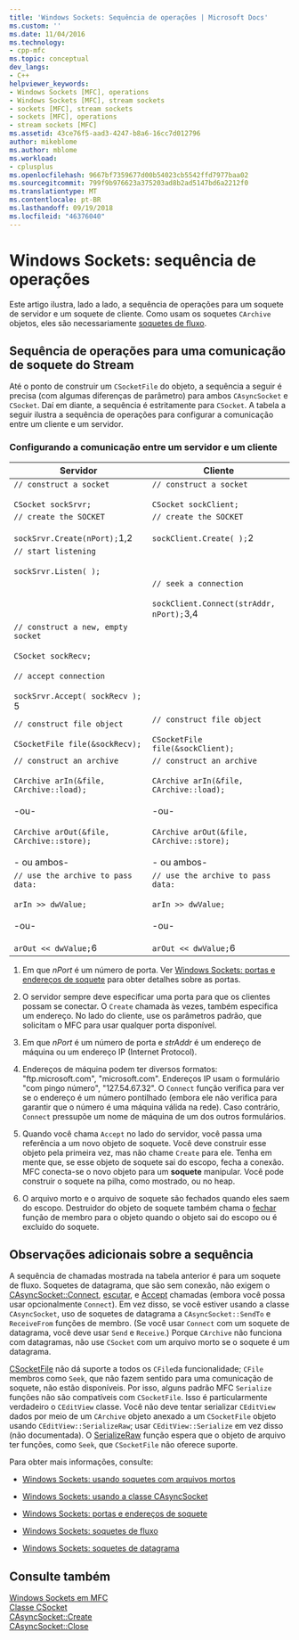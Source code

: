 ```yaml
---
title: 'Windows Sockets: Sequência de operações | Microsoft Docs'
ms.custom: ''
ms.date: 11/04/2016
ms.technology:
- cpp-mfc
ms.topic: conceptual
dev_langs:
- C++
helpviewer_keywords:
- Windows Sockets [MFC], operations
- Windows Sockets [MFC], stream sockets
- sockets [MFC], stream sockets
- sockets [MFC], operations
- stream sockets [MFC]
ms.assetid: 43ce76f5-aad3-4247-b8a6-16cc7d012796
author: mikeblome
ms.author: mblome
ms.workload:
- cplusplus
ms.openlocfilehash: 9667bf7359677d00b54023cb5542ffd7977baa02
ms.sourcegitcommit: 799f9b976623a375203ad8b2ad5147bd6a2212f0
ms.translationtype: MT
ms.contentlocale: pt-BR
ms.lasthandoff: 09/19/2018
ms.locfileid: "46376040"
---
```

# <a name="windows-sockets-sequence-of-operations"></a>Windows Sockets: sequência de operações

Este artigo ilustra, lado a lado, a sequência de operações para um soquete de servidor e um soquete de cliente. Como usam os soquetes `CArchive` objetos, eles são necessariamente [soquetes de fluxo](../mfc/windows-sockets-stream-sockets.md).

## <a name="sequence-of-operations-for-a-stream-socket-communication"></a>Sequência de operações para uma comunicação de soquete do Stream

Até o ponto de construir um `CSocketFile` do objeto, a sequência a seguir é precisa (com algumas diferenças de parâmetro) para ambos `CAsyncSocket` e `CSocket`. Daí em diante, a sequência é estritamente para `CSocket`. A tabela a seguir ilustra a sequência de operações para configurar a comunicação entre um cliente e um servidor.

### <a name="setting-up-communication-between-a-server-and-a-client"></a>Configurando a comunicação entre um servidor e um cliente

|Servidor|Cliente|
|------------|------------|
|`// construct a socket`<br /><br /> `CSocket sockSrvr;`|`// construct a socket`<br /><br /> `CSocket sockClient;`|
|`// create the SOCKET`<br /><br /> `sockSrvr.Create(nPort);`1,2|`// create the SOCKET`<br /><br /> `sockClient.Create( );`2|
|`// start listening`<br /><br /> `sockSrvr.Listen( );`||
||`// seek a connection`<br /><br /> `sockClient.Connect(strAddr, nPort);`3,4|
|`// construct a new, empty socket`<br /><br /> `CSocket sockRecv;`<br /><br /> `// accept connection`<br /><br /> `sockSrvr.Accept( sockRecv );` 5||
|`// construct file object`<br /><br /> `CSocketFile file(&sockRecv);`|`// construct file object`<br /><br /> `CSocketFile file(&sockClient);`|
|`// construct an archive`<br /><br /> `CArchive arIn(&file, CArchive::load);`<br /><br /> -ou-<br /><br /> `CArchive arOut(&file, CArchive::store);`<br /><br /> - ou ambos-|`// construct an archive`<br /><br /> `CArchive arIn(&file, CArchive::load);`<br /><br /> -ou-<br /><br /> `CArchive arOut(&file, CArchive::store);`<br /><br /> - ou ambos-|
|`// use the archive to pass data:`<br /><br /> `arIn >> dwValue;`<br /><br /> -ou-<br /><br /> `arOut << dwValue;`6|`// use the archive to pass data:`<br /><br /> `arIn >> dwValue;`<br /><br /> -ou-<br /><br /> `arOut << dwValue;`6|

1. Em que *nPort* é um número de porta. Ver [Windows Sockets: portas e endereços de soquete](../mfc/windows-sockets-ports-and-socket-addresses.md) para obter detalhes sobre as portas.

2. O servidor sempre deve especificar uma porta para que os clientes possam se conectar. O `Create` chamada às vezes, também especifica um endereço. No lado do cliente, use os parâmetros padrão, que solicitam o MFC para usar qualquer porta disponível.

3. Em que *nPort* é um número de porta e *strAddr* é um endereço de máquina ou um endereço IP (Internet Protocol).

4. Endereços de máquina podem ter diversos formatos: "ftp.microsoft.com", "microsoft.com". Endereços IP usam o formulário "com pingo número", "127.54.67.32". O `Connect` função verifica para ver se o endereço é um número pontilhado (embora ele não verifica para garantir que o número é uma máquina válida na rede). Caso contrário, `Connect` pressupõe um nome de máquina de um dos outros formulários.

5. Quando você chama `Accept` no lado do servidor, você passa uma referência a um novo objeto de soquete. Você deve construir esse objeto pela primeira vez, mas não chame `Create` para ele. Tenha em mente que, se esse objeto de soquete sai do escopo, fecha a conexão. MFC conecta-se o novo objeto para um **soquete** manipular. Você pode construir o soquete na pilha, como mostrado, ou no heap.

6. O arquivo morto e o arquivo de soquete são fechados quando eles saem do escopo. Destruidor do objeto de soquete também chama o [fechar](../mfc/reference/casyncsocket-class.md#close) função de membro para o objeto quando o objeto sai do escopo ou é excluído do soquete.

## <a name="additional-notes-about-the-sequence"></a>Observações adicionais sobre a sequência

A sequência de chamadas mostrada na tabela anterior é para um soquete de fluxo. Soquetes de datagrama, que são sem conexão, não exigem o [CAsyncSocket::Connect](../mfc/reference/casyncsocket-class.md#connect), [escutar](../mfc/reference/casyncsocket-class.md#listen), e [Accept](../mfc/reference/casyncsocket-class.md#accept) chamadas (embora você possa usar opcionalmente `Connect`). Em vez disso, se você estiver usando a classe `CAsyncSocket`, uso de soquetes de datagrama a `CAsyncSocket::SendTo` e `ReceiveFrom` funções de membro. (Se você usar `Connect` com um soquete de datagrama, você deve usar `Send` e `Receive`.) Porque `CArchive` não funciona com datagramas, não use `CSocket` com um arquivo morto se o soquete é um datagrama.

[CSocketFile](../mfc/reference/csocketfile-class.md) não dá suporte a todos os `CFile`da funcionalidade; `CFile` membros como `Seek`, que não fazem sentido para uma comunicação de soquete, não estão disponíveis. Por isso, alguns padrão MFC `Serialize` funções não são compatíveis com `CSocketFile`. Isso é particularmente verdadeiro o `CEditView` classe. Você não deve tentar serializar `CEditView` dados por meio de um `CArchive` objeto anexado a um `CSocketFile` objeto usando `CEditView::SerializeRaw`; usar `CEditView::Serialize` em vez disso (não documentada). O [SerializeRaw](../mfc/reference/ceditview-class.md#serializeraw) função espera que o objeto de arquivo ter funções, como `Seek`, que `CSocketFile` não oferece suporte.

Para obter mais informações, consulte:

- [Windows Sockets: usando soquetes com arquivos mortos](../mfc/windows-sockets-using-sockets-with-archives.md)

- [Windows Sockets: usando a classe CAsyncSocket](../mfc/windows-sockets-using-class-casyncsocket.md)

- [Windows Sockets: portas e endereços de soquete](../mfc/windows-sockets-ports-and-socket-addresses.md)

- [Windows Sockets: soquetes de fluxo](../mfc/windows-sockets-stream-sockets.md)

- [Windows Sockets: soquetes de datagrama](../mfc/windows-sockets-datagram-sockets.md)

## <a name="see-also"></a>Consulte também

[Windows Sockets em MFC](../mfc/windows-sockets-in-mfc.md)<br/>
[Classe CSocket](../mfc/reference/csocket-class.md)<br/>
[CAsyncSocket::Create](../mfc/reference/casyncsocket-class.md#create)<br/>
[CAsyncSocket::Close](../mfc/reference/casyncsocket-class.md#close)

